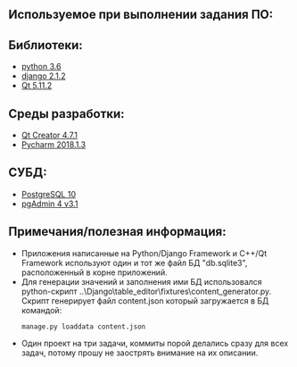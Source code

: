 ## Используемое при выполнении задания ПО:

## Библиотеки:

* [python 3.6](https://www.python.org/downloads/release/python-360/)
* [django 2.1.2](https://www.djangoproject.com/download/)
* [Qt 5.11.2](https://www.qt.io/download)

## Среды разработки:

* [Qt Creator 4.7.1](https://www.qt.io/download)
* [Pycharm 2018.1.3](https://www.jetbrains.com/pycharm/)


## СУБД:
* [PostgreSQL 10](https://www.postgresql.org/download/windows/)
* [pgAdmin 4 v3.1](https://www.postgresql.org/ftp/pgadmin/pgadmin4/v3.1/windows/)


## Примечания/полезная информация:

* Приложения написанные на Python/Django Framework и C++/Qt Framework используют один и тот же файл БД "db.sqlite3", расположенный в корне приложений.
* Для генерации значений и заполнения ими БД использовался python-скрипт ..\Django\table_editor\fixtures\content_generator.py. Скрипт генерирует файл content.json который загружается в БД командой:
  ```
  manage.py loaddata content.json
  ```
* Один проект на три задачи, коммиты порой делались сразу для всех задач, потому прошу не заострять внимание на их описании.


